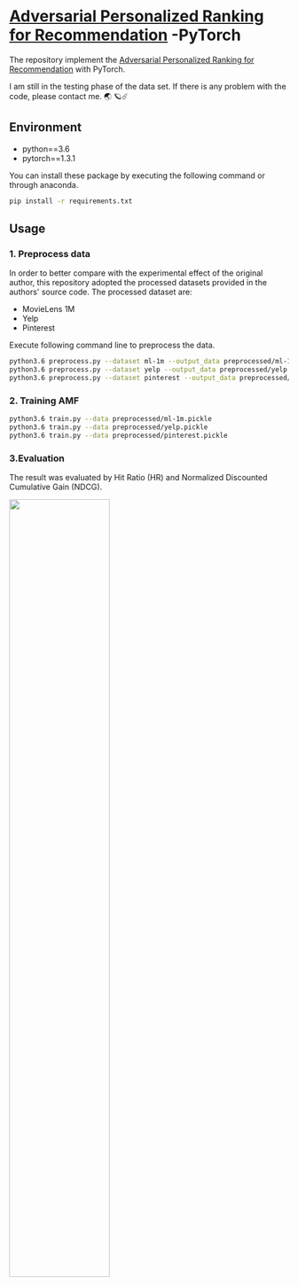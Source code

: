[Adversarial Personalized Ranking for Recommendation](https://dl.acm.org/doi/abs/10.1145/3209978.3209981) -PyTorch
====================================================

The repository implement the [Adversarial Personalized Ranking for Recommendation](https://dl.acm.org/doi/abs/10.1145/3209978.3209981) with PyTorch.

I am still in the testing phase of the data set. If there is any problem with the code, please contact me. 🌏 🪐☄️ 

## Environment

* python==3.6
* pytorch==1.3.1

You can install these package by executing the following command or through anaconda.

```bash
pip install -r requirements.txt
```



## Usage

### 1. Preprocess data

In order to better compare with the experimental effect of the original author, this repository adopted the processed datasets provided in the authors' source code. The processed dataset are:

* MovieLens 1M
* Yelp
* Pinterest

Execute following command line to preprocess the data.

```bash
python3.6 preprocess.py --dataset ml-1m --output_data preprocessed/ml-1m.pickle
python3.6 preprocess.py --dataset yelp --output_data preprocessed/yelp.pickle
python3.6 preprocess.py --dataset pinterest --output_data preprocessed/pinterest.pickle
```

### 2. Training AMF

```bash
python3.6 train.py --data preprocessed/ml-1m.pickle 
python3.6 train.py --data preprocessed/yelp.pickle
python3.6 train.py --data preprocessed/pinterest.pickle 
```

### 3.Evaluation

The result was evaluated by Hit Ratio (HR) and Normalized Discounted Cumulative Gain (NDCG).

<img src="https://p6-tt-ipv6.byteimg.com/origin/pgc-image/ece30982c0e4430f86a9fdc328d46535" width="60%" height="60%" />
